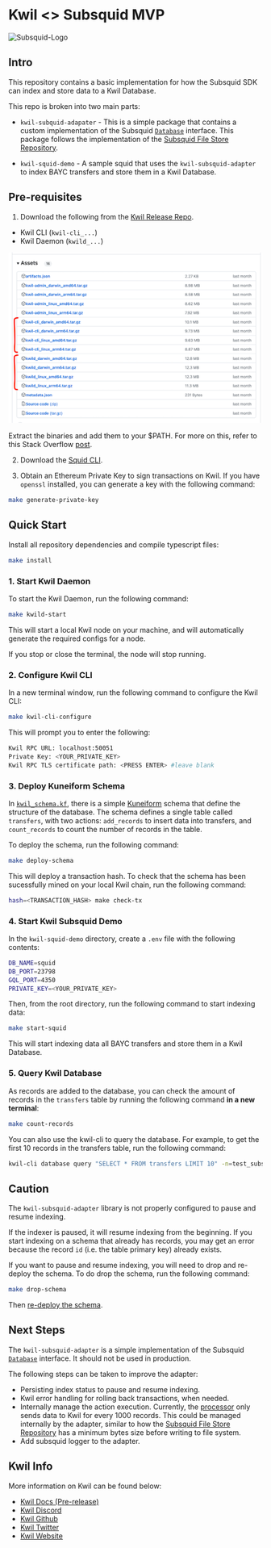 # Kwil <> Subsquid MVP

![Subsquid-Logo](https://lw3-lesson-banners.s3.us-east-2.amazonaws.com/a61de84e-59a3-4563-b728-82460298d570-615b7aa0-d977-4e05-a1c3-a00982a9c47a)

## Intro

This repository contains a basic implementation for how the Subsquid SDK can index and store data to a Kwil Database.

This repo is broken into two main parts:

- `kwil-subquid-adapater` - This is a simple package that contains a custom implementation of the Subsquid [`Database`](https://docs.subsquid.io/store/custom-database/) interface. This package follows the implementation of the [Subsquid File Store Repository](https://github.com/subsquid/squid-file-store/tree/master/file-store).

- `kwil-squid-demo` - A sample squid that uses the `kwil-subsquid-adapter` to index BAYC transfers and store them in a Kwil Database.

## Pre-requisites

1. Download the following from the [Kwil Release Repo](https://github.com/kwilteam/binary-releases/releases).

- Kwil CLI (`kwil-cli_...`)
- Kwil Daemon (`kwild_...`)

![assets](./assets/assets.png)

Extract the binaries and add them to your $PATH. For more on this, refer to this Stack Overflow [post](https://stackoverflow.com/questions/26021116/installing-a-program-through-mac-command-line-by-putting-binary-in-my-path).

2. Download the [Squid CLI](https://docs.subsquid.io/squid-cli/installation/).

3. Obtain an Ethereum Private Key to sign transactions on Kwil. If you have `openssl` installed, you can generate a key with the following command:

```bash
make generate-private-key
```

## Quick Start

Install all repository dependencies and compile typescript files:

```bash
make install
```

### 1. Start Kwil Daemon

To start the Kwil Daemon, run the following command:

```bash
make kwild-start
```

This will start a local Kwil node on your machine, and will automatically generate the required configs for a node.

If you stop or close the terminal, the node will stop running.

### 2. Configure Kwil CLI

In a new terminal window, run the following command to configure the Kwil CLI:

```bash
make kwil-cli-configure
```

This will prompt you to enter the following:

```bash
Kwil RPC URL: localhost:50051
Private Key: <YOUR_PRIVATE_KEY>
Kwil RPC TLS certificate path: <PRESS ENTER> #leave blank
```

### 3. Deploy Kuneiform Schema

In [`kwil_schema.kf`](./kwil_schema.kf), there is a simple [Kuneiform](https://docs.kwil.com/docs/kuneiform/introduction) schema that define the structure of the database. The schema defines a single table called `transfers`, with two actions: `add_records` to insert data into transfers, and `count_records` to count the number of records in the table.

To deploy the schema, run the following command:

```bash
make deploy-schema
```

This will deploy a transaction hash. To check that the schema has been sucessfully mined on your local Kwil chain, run the following command:

```bash
hash=<TRANSACTION_HASH> make check-tx
```

### 4. Start Kwil Subsquid Demo

In the `kwil-squid-demo` directory, create a `.env` file with the following contents:

```bash
DB_NAME=squid
DB_PORT=23798
GQL_PORT=4350
PRIVATE_KEY=<YOUR_PRIVATE_KEY>
```

Then, from the root directory, run the following command to start indexing data:

```bash
make start-squid
```

This will start indexing data all BAYC transfers and store them in a Kwil Database.

### 5. Query Kwil Database

As records are added to the database, you can check the amount of records in the `transfers` table by running the following command **in a new terminal**:

```bash
make count-records
```

You can also use the kwil-cli to query the database. For example, to get the first 10 records in the transfers table, run the following command:

```bash
kwil-cli database query "SELECT * FROM transfers LIMIT 10" -n=test_subsquid
```

## Caution

The `kwil-subsquid-adapter` library is not properly configured to pause and resume indexing.

If the indexer is paused, it will resume indexing from the beginning. If you start indexing on a schema that already has records, you may get an error because the record `id` (i.e. the table primary key) already exists.

If you want to pause and resume indexing, you will need to drop and re-deploy the schema. To do drop the schema, run the following command:

```bash
make drop-schema
```

Then [re-deploy the schema](#3-deploy-kuneiform-schema).

## Next Steps

The `kwil-subsquid-adapter` is a simple implementation of the Subsquid [`Database`](https://docs.subsquid.io/store/custom-database/) interface. It should not be used in production.

The following steps can be taken to improve the adapter:

- Persisting index status to pause and resume indexing.
- Kwil error handling for rolling back transactions, when needed.
- Internally manage the action execution. Currently, the [processor](./kwil-squid-demo//src/main.ts) only sends data to Kwil for every 1000 records. This could be managed internally by the adapter, similar to how the [Subsquid File Store Repository](https://github.com/subsquid/squid-file-store) has a minimum bytes size before writing to file system.
- Add subsquid logger to the adapter.

## Kwil Info

More information on Kwil can be found below:

- [Kwil Docs (Pre-release)](https://prerelease.kwil.com/)
- [Kwil Discord](https://discord.com/invite/HzRPZ59Kay/)
- [Kwil Github](https://github.com/kwilteam)
- [Kwil Twitter](https://twitter.com/kwilteam)
- [Kwil Website](https://kwil.com/)
